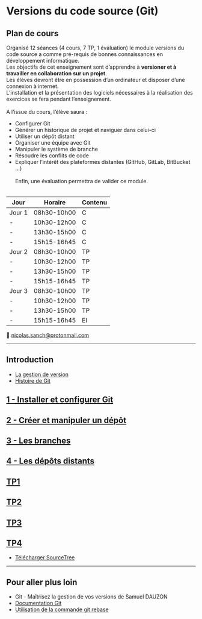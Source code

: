# Versions du code source (Git)

## Plan de cours

Organisé 12 séances (4 cours, 7 TP, 1 évaluation) le module versions du code source a comme pré-requis de bonnes connaissances en développement informatique.
<br/>
Les objectifs de cet enseignement sont d’apprendre à __versioner et à travailler en collaboration sur un projet__.
<br/>
Les élèves devront être en possession d’un ordinateur et disposer d’une connexion à internet.
<br/>
L’installation et la présentation des logiciels nécessaires à la réalisation des exercices se fera pendant l’enseignement.
<br/><br/>
A l’issue du cours, l’élève saura :
* Configurer Git
* Générer un historique de projet et naviguer dans celui-ci
* Utiliser un dépôt distant
* Organiser une équipe avec Git
* Manipuler le système de branche
* Résoudre les conflits de code
* Expliquer l’intérêt des plateformes distantes (GitHub, GitLab, BitBucket …)
<br/><br/>
Enfin, une évaluation permettra de valider ce module.
<br/><br/>

|Jour|Horaire|Contenu|
|---|---|---|
|Jour 1|08h30-10h00|C|
|-|10h30-12h00|C|
|-|13h30-15h00|C|
|-|15h15-16h45|C|
|Jour 2|08h30-10h00|TP|
|-|10h30-12h00|TP|
|-|13h30-15h00|TP|
|-|15h15-16h45|TP|
|Jour 3|08h30-10h00|TP|
|-|10h30-12h00|TP|
|-|13h30-15h00|TP|
|-|15h15-16h45|EI|

📧 nicolas.sanch@protonmail.com

___

## Introduction

* [La gestion de version](https://git-scm.com/book/fr/v2/D%C3%A9marrage-rapide-%C3%80-propos-de-la-gestion-de-version)
* [Histoire de Git](https://git-scm.com/book/fr/v2/D%C3%A9marrage-rapide-Une-rapide-histoire-de-Git)


## [1 - Installer et configurer Git](https://github.com/nicolas-sanch/versions-du-code-source/blob/main/1_Configuration/README.md)

## [2 - Créer et manipuler un dépôt](https://github.com/nicolas-sanch/versions-du-code-source/blob/main/2_Depot/README.md)

## [3 - Les branches](https://github.com/nicolas-sanch/versions-du-code-source/blob/main/3_Branches/README.md)

## [4 - Les dépôts distants](https://github.com/nicolas-sanch/versions-du-code-source/blob/main/4_Depots_distants/README.md)

## [TP1](https://github.com/nicolas-sanch/versions-du-code-source/blob/main/TP1/README.md)

## [TP2](https://github.com/nicolas-sanch/versions-du-code-source/blob/main/TP2/README.md)

## [TP3](https://github.com/nicolas-sanch/versions-du-code-source/blob/main/TP3/README.md)

## [TP4](https://github.com/nicolas-sanch/versions-du-code-source/blob/main/TP4/README.md)

* [Télécharger SourceTree](https://www.atlassian.com/fr/software/sourcetree)

___

## Pour aller plus loin

* Git - Maîtrisez la gestion de vos versions de Samuel DAUZON
* [Documentation Git](https://git-scm.com/doc)
* [Utilisation de la commande git rebase](https://www.miximum.fr/blog/git-rebase/)
